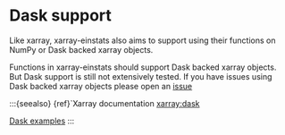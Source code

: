 # Dask support
Like xarray, xarray-einstats also aims to support using their functions on
NumPy or Dask backed xarray objects.

Functions in xarray-einstats should support Dask backed xarray objects.
But Dask support is still not extensively tested.
If you have issues using Dask backed xarray objects please open an [issue](https://github.com/arviz-devs/xarray-einstats)

:::{seealso}
{ref}`Xarray documentation <xarray:dask>

[Dask examples](https://examples.dask.org/xarray.html)
:::
